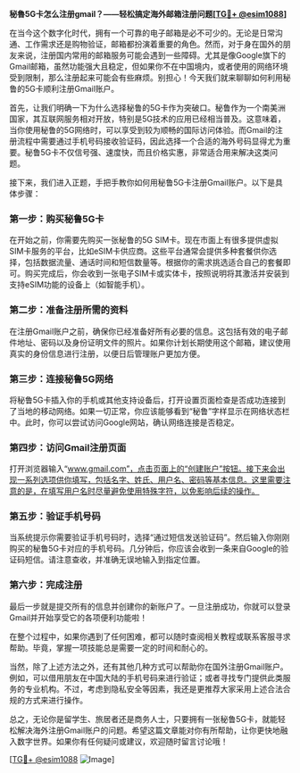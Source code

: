 **秘魯5G卡怎么注册gmail？——轻松搞定海外邮箱注册问题[[TG💪+ @esim1088](https://t.me/s/esim1088)]**

在当今这个数字化时代，拥有一个可靠的电子邮箱是必不可少的。无论是日常沟通、工作需求还是购物验证，邮箱都扮演着重要的角色。然而，对于身在国外的朋友来说，注册国内常用的邮箱服务可能会遇到一些障碍。尤其是像Google旗下的Gmail邮箱，虽然功能强大且稳定，但如果你不在中国境内，或者使用的网络环境受到限制，那么注册起来可能会有些麻烦。别担心！今天我们就来聊聊如何利用秘鲁的5G卡顺利注册Gmail账户。

首先，让我们明确一下为什么选择秘鲁的5G卡作为突破口。秘鲁作为一个南美洲国家，其互联网服务相对开放，特别是5G技术的应用已经相当普及。这意味着，当你使用秘鲁的5G网络时，可以享受到较为顺畅的国际访问体验。而Gmail的注册流程中需要通过手机号码接收验证码，因此选择一个合适的海外号码显得尤为重要。秘鲁5G卡不仅信号强、速度快，而且价格实惠，非常适合用来解决这类问题。

接下来，我们进入正题，手把手教你如何用秘鲁5G卡注册Gmail账户。以下是具体步骤：

### 第一步：购买秘鲁5G卡
在开始之前，你需要先购买一张秘鲁的5G SIM卡。现在市面上有很多提供虚拟SIM卡服务的平台，比如eSIM卡供应商。这些平台通常会提供多种套餐供你选择，包括数据流量、通话时间和短信数量等。根据你的需求挑选适合自己的套餐即可。购买完成后，你会收到一张电子SIM卡或实体卡，按照说明将其激活并安装到支持eSIM功能的设备上（如智能手机）。

### 第二步：准备注册所需的资料
在注册Gmail账户之前，确保你已经准备好所有必要的信息。这包括有效的电子邮件地址、密码以及身份证明文件的照片。如果你计划长期使用这个邮箱，建议使用真实的身份信息进行注册，以便日后管理账户更加方便。

### 第三步：连接秘鲁5G网络
将秘鲁5G卡插入你的手机或其他支持设备后，打开设置页面检查是否成功连接到了当地的移动网络。如果一切正常，你应该能够看到“秘鲁”字样显示在网络状态栏中。此时，你可以尝试访问Google网站，确认网络连接是否稳定。

### 第四步：访问Gmail注册页面
打开浏览器输入“www.gmail.com”，点击页面上的“创建账户”按钮。接下来会出现一系列选项供你填写，包括名字、姓氏、用户名、密码等基本信息。这里需要注意的是，在填写用户名时尽量避免使用特殊字符，以免影响后续的操作。

### 第五步：验证手机号码
当系统提示你需要验证手机号码时，选择“通过短信发送验证码”。然后输入你刚刚购买的秘鲁5G卡对应的手机号码。几分钟后，你应该会收到一条来自Google的验证码短信。请注意查收，并准确无误地输入到指定位置。

### 第六步：完成注册
最后一步就是提交所有的信息并创建你的新账户了。一旦注册成功，你就可以登录Gmail并开始享受它的各项便利功能啦！

在整个过程中，如果你遇到了任何困难，都可以随时查阅相关教程或联系客服寻求帮助。毕竟，掌握一项技能总是需要一定的时间和耐心的。

当然，除了上述方法之外，还有其他几种方式可以帮助你在国外注册Gmail账户。例如，可以借用朋友在中国大陆的手机号码来进行验证；或者寻找专门提供此类服务的专业机构。不过，考虑到隐私安全等因素，我还是更推荐大家采用上述合法合规的方式来进行操作。

总之，无论你是留学生、旅居者还是商务人士，只要拥有一张秘鲁5G卡，就能轻松解决海外注册Gmail账户的问题。希望这篇文章能对你有所帮助，让你更快地融入数字世界。如果你有任何疑问或建议，欢迎随时留言讨论哦！

[[TG💪+ @esim1088](https://t.me/s/esim1088) ![Image](https://i.postimg.cc/4NQfJmqS/Snipaste-2025-05-13-00-14-12.png)]